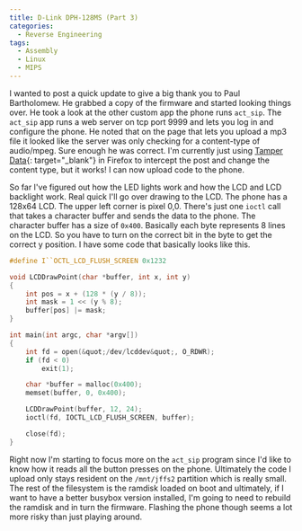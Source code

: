```yaml
---
title: D-Link DPH-128MS (Part 3)
categories:
  - Reverse Engineering
tags:
  - Assembly
  - Linux
  - MIPS
---
```


I wanted to post a quick update to give a big thank you to Paul Bartholomew. He grabbed a copy of the firmware and started looking things over. He took a look at the other custom app the phone runs `act_sip`. The `act_sip` app runs a web server on tcp port 9999 and lets you log in and configure the phone. He noted that on the page that lets you upload a mp3 file it looked like the server was only checking for a content-type of audio/mpeg. Sure enough he was correct. I'm currently just using [Tamper Data](https://addons.mozilla.org/en-US/firefox/addon/tamper-data/){: target="_blank"} in Firefox to intercept the post and change the content type, but it works! I can now upload code to the phone.

So far I've figured out how the LED lights work and how the LCD and LCD backlight work. Real quick I'll go over drawing to the LCD. The phone has a 128x64 LCD. The upper left corner is pixel 0,0. There's just one `ioctl` call that takes a character buffer and sends the data to the phone. The character buffer has a size of `0x400`. Basically each byte represents 8 lines on the LCD. So you have to turn on the correct bit in the byte to get the correct y position. I have some code that basically looks like this.

```c
#define I``OCTL_LCD_FLUSH_SCREEN 0x1232

void LCDDrawPoint(char *buffer, int x, int y)
{
    int pos = x + (128 * (y / 8));
    int mask = 1 << (y % 8);
    buffer[pos] |= mask;
}

int main(int argc, char *argv[])
{
    int fd = open(&quot;/dev/lcddev&quot;, O_RDWR);
    if (fd < 0)
        exit(1);

    char *buffer = malloc(0x400);
    memset(buffer, 0, 0x400);

    LCDDrawPoint(buffer, 12, 24);
    ioctl(fd, IOCTL_LCD_FLUSH_SCREEN, buffer);

    close(fd);
}
```

Right now I'm starting to focus more on the `act_sip` program since I'd like to know how it reads all the button presses on the phone. Ultimately the code I upload only stays resident on the `/mnt/jffs2` partition which is really small. The rest of the filesystem is the ramdisk loaded on boot and ultimately, if I want to have a better busybox version installed, I'm going to need to rebuild the ramdisk and in turn the firmware. Flashing the phone though seems a lot more risky than just playing around.
